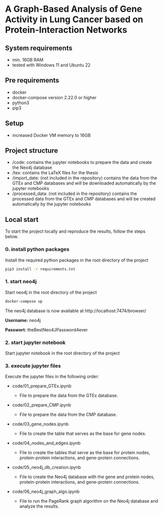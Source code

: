 # A Graph-Based Analysis of Gene Activity in Lung Cancer based on Protein-Interaction Networks

## System requirements
- min. 16GB RAM
- tested with Windows 11 and Ubuntu 22

## Pre requirements
- docker
- docker-compose version 2.22.0 or higher
- python3
- pip3

## Setup
- increased Docker VM memory to 16GB 

## Project structure
- /code: contains the jupyter notebooks to prepare the data and create the Neo4j database
- /tex: contains the LaTeX files for the thesis
- /import_date: (not included in the repository) contains the data from the GTEx and CMP databases and will be downloaded automatically by the jupyter notebooks
- /processed_data: (not included in the repository) contains the processed data from the GTEx and CMP databases and will be created automatically by the jupyter notebooks

## Local start
To start the project locally and reproduce the results, follow the steps below.

### 0. install python packages
Install the required python packages in the root directory of the project
```bash
pip3 install -r requirements.txt
```

### 1. start neo4j
Start neo4j in the root directory of the project
```bash
docker-compose up
```
The neo4j database is now available at http://localhost:7474/browser/

**Username:** neo4j

**Passwort:** theBestNeo4JPassword4ever

### 2. start jupyter notebook
Start jupyter notebook in the root directory of the project

### 3. execute jupyter files
Execute the jupyter files in the following order:

* code/01_prepare_GTEx.ipynb
  * File to prepare the data from the GTEx database.


* code/02_prepare_CMP.ipynb 
  *  File to prepare the data from the CMP database.
 

* code/03_gene_nodes.ipynb
    * File to create the table that serves as the base for gene nodes.


* code/04_nodes_and_edges.ipynb
  * File to create the tables that serve as the base for protein nodes, protein-protein interactions, and gene-protein connections.


* code/05_neo4j_db_creation.ipynb
  * File to create the Neo4j database with the gene and protein nodes, protein-protein interactions, and gene-protein connections.


* code/06_neo4j_graph_algo.ipynb
    * File to run the PageRank graph algorithm on the Neo4j database and analyze the results.